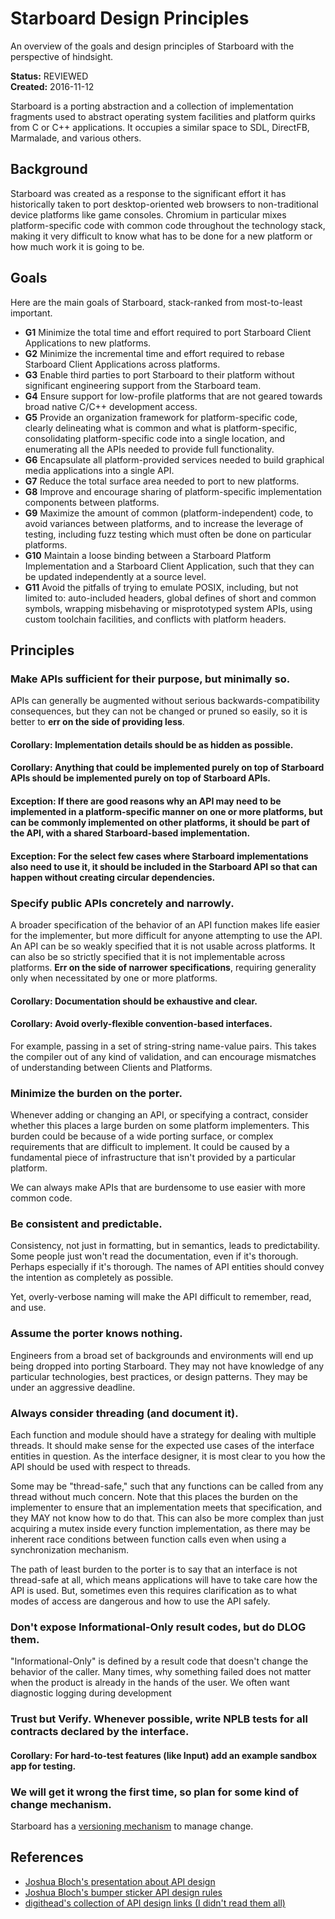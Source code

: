 # Starboard Design Principles

An overview of the goals and design principles of Starboard with the perspective
of hindsight.

**Status:** REVIEWED\
**Created:** 2016-11-12

Starboard is a porting abstraction and a collection of implementation fragments
used to abstract operating system facilities and platform quirks from C or C++
applications. It occupies a similar space to SDL, DirectFB, Marmalade, and
various others.

## Background

Starboard was created as a response to the significant effort it has
historically taken to port desktop-oriented web browsers to non-traditional
device platforms like game consoles. Chromium in particular mixes
platform-specific code with common code throughout the technology stack, making
it very difficult to know what has to be done for a new platform or how much
work it is going to be.

## Goals

Here are the main goals of Starboard, stack-ranked from most-to-least important.

  * **G1** Minimize the total time and effort required to port Starboard Client
    Applications to new platforms.
  * **G2** Minimize the incremental time and effort required to rebase Starboard
    Client Applications across platforms.
  * **G3** Enable third parties to port Starboard to their platform without
    significant engineering support from the Starboard team.
  * **G4** Ensure support for low-profile platforms that are not geared towards
    broad native C/C++ development access.
  * **G5** Provide an organization framework for platform-specific code, clearly
    delineating what is common and what is platform-specific, consolidating
    platform-specific code into a single location, and enumerating all the APIs
    needed to provide full functionality.
  * **G6** Encapsulate all platform-provided services needed to build graphical
    media applications into a single API.
  * **G7** Reduce the total surface area needed to port to new platforms.
  * **G8** Improve and encourage sharing of platform-specific implementation
    components between platforms.
  * **G9** Maximize the amount of common (platform-independent) code, to avoid
    variances between platforms, and to increase the leverage of testing,
    including fuzz testing which must often be done on particular platforms.
  * **G10** Maintain a loose binding between a Starboard Platform Implementation
    and a Starboard Client Application, such that they can be updated
    independently at a source level.
  * **G11** Avoid the pitfalls of trying to emulate POSIX, including, but not
    limited to: auto-included headers, global defines of short and common
    symbols, wrapping misbehaving or misprototyped system APIs, using custom
    toolchain facilities, and conflicts with platform headers.

## Principles

### Make APIs sufficient for their purpose, but minimally so.

APIs can generally be augmented without serious backwards-compatibility
consequences, but they can not be changed or pruned so easily, so it is better
to **err on the side of providing less**.

#### Corollary: Implementation details should be as hidden as possible.

#### Corollary: Anything that could be implemented purely on top of Starboard APIs should be implemented purely on top of Starboard APIs.

#### Exception: If there are good reasons why an API may need to be implemented in a platform-specific manner on one or more platforms, but can be commonly implemented on other platforms, it should be part of the API, with a shared Starboard-based implementation.

#### Exception: For the select few cases where Starboard implementations also need to use it, it should be included in the Starboard API so that can happen without creating circular dependencies.

### Specify public APIs concretely and narrowly.

A broader specification of the behavior of an API function makes life easier for
the implementer, but more difficult for anyone attempting to use the API. An API
can be so weakly specified that it is not usable across platforms. It can also
be so strictly specified that it is not implementable across platforms. **Err on
the side of narrower specifications**, requiring generality only when
necessitated by one or more platforms.

#### Corollary: Documentation should be exhaustive and clear.

#### Corollary: Avoid overly-flexible convention-based interfaces.

For example, passing in a set of string-string name-value pairs. This takes the
compiler out of any kind of validation, and can encourage mismatches of
understanding between Clients and Platforms.

### Minimize the burden on the porter.

Whenever adding or changing an API, or specifying a contract, consider whether
this places a large burden on some platform implementers. This burden could be
because of a wide porting surface, or complex requirements that are difficult to
implement. It could be caused by a fundamental piece of infrastructure that
isn't provided by a particular platform.

We can always make APIs that are burdensome to use easier with more common code.

### Be consistent and predictable.

Consistency, not just in formatting, but in semantics, leads to
predictability. Some people just won't read the documentation, even if it's
thorough. Perhaps especially if it's thorough. The names of API entities should
convey the intention as completely as possible.

Yet, overly-verbose naming will make the API difficult to remember, read, and
use.

### Assume the porter knows nothing.

Engineers from a broad set of backgrounds and environments will end up being
dropped into porting Starboard. They may not have knowledge of any particular
technologies, best practices, or design patterns. They may be under an
aggressive deadline.

### Always consider threading (and document it).

Each function and module should have a strategy for dealing with multiple
threads. It should make sense for the expected use cases of the interface
entities in question. As the interface designer, it is most clear to you how the
API should be used with respect to threads.

Some may be "thread-safe," such that any functions can be called from any thread
without much concern. Note that this places the burden on the implementer to
ensure that an implementation meets that specification, and they MAY not know
how to do that. This can also be more complex than just acquiring a mutex inside
every function implementation, as there may be inherent race conditions between
function calls even when using a synchronization mechanism.

The path of least burden to the porter is to say that an interface is not
thread-safe at all, which means applications will have to take care how the API
is used. But, sometimes even this requires clarification as to what modes of
access are dangerous and how to use the API safely.

### Don't expose Informational-Only result codes, but do DLOG them.

"Informational-Only" is defined by a result code that doesn't change the
behavior of the caller. Many times, why something failed does not matter when
the product is already in the hands of the user. We often want diagnostic
logging during development

### Trust but Verify. Whenever possible, write NPLB tests for all contracts declared by the interface.

#### Corollary: For hard-to-test features (like Input) add an example sandbox app for testing.

### We will get it wrong the first time, so plan for some kind of change mechanism.

Starboard has a [versioning mechanism](versioning.md) to manage change.

## References
  * [Joshua Bloch's presentation about API design](https://www.youtube.com/watch?v=aAb7hSCtvGw)
  * [Joshua Bloch's bumper sticker API design rules](http://www.infoq.com/articles/API-Design-Joshua-Bloch)
  * [digithead's collection of API design links (I didn't read them all)](http://digitheadslabnotebook.blogspot.com/2010/07/how-to-design-good-apis.html)
